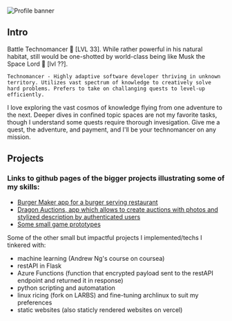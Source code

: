 ![Profile banner](https://github.com/Tsubanee/Tsubanee/blob/main/AleX%20Z.png)

## Intro

Battle Technomancer :robot: [LVL 33]. While rather powerful in his natural 
habitat, still would be one-shotted by world-class being like Musk the 
Space Lord :milky_way: [lvl ??].

```Technomancer - Highly adaptive software developer thriving in unknown territory. Utilizes vast spectrum of knowledge to creatively solve hard problems. Prefers to take on challanging quests to level-up efficiently.```

I love exploring the vast cosmos of knowledge flying from one adventure to the next. Deeper dives in confined topic spaces are not my favorite tasks, though I understand some quests require thorough invesigation. Give me a quest, the adventure, and payment, and I'll be your technomancer on any mission. 



## Projects

### Links to github pages of the bigger projects illustrating some of my skills:

- [Burger Maker app for a burger serving restaurant](https://github.com/Tsubanee/burger-app)
- [Dragon Auctions, app which allows to create auctions with photos and stylized description by authenticated users](https://github.com/Tsubanee/Flutter)
- [Some small game prototypes](https://github.com/Tsubanee/GameDev)

Some of the other small but impactful projects I implemented/techs I tinkered with:
 - machine learning (Andrew Ng's course on coursea)
 - restAPI in Flask
 - Azure Functions (function that encrypted payload sent to the restAPI endpoint and returned it in response)
 - python scripting and automatation
 - linux ricing (fork on LARBS) and fine-tuning archlinux to suit my preferences
 - static websites (also staticly rendered websites on vercel)
 





